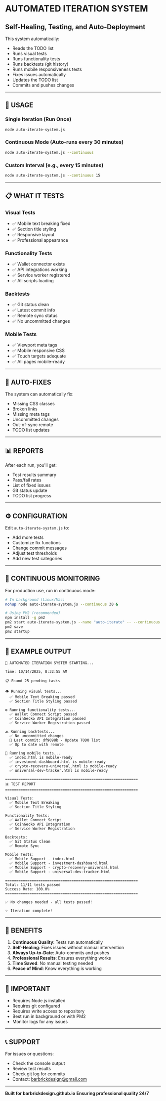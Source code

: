 # AUTOMATED ITERATION SYSTEM
## Self-Healing, Testing, and Auto-Deployment

This system automatically:
- Reads the TODO list
- Runs visual tests
- Runs functionality tests
- Runs backtests (git history)
- Runs mobile responsiveness tests
- Fixes issues automatically
- Updates the TODO list
- Commits and pushes changes

---

## 🚀 USAGE

### Single Iteration (Run Once)
```bash
node auto-iterate-system.js
```

### Continuous Mode (Auto-runs every 30 minutes)
```bash
node auto-iterate-system.js --continuous
```

### Custom Interval (e.g., every 15 minutes)
```bash
node auto-iterate-system.js --continuous 15
```

---

## 📋 WHAT IT TESTS

### Visual Tests
- ✅ Mobile text breaking fixed
- ✅ Section title styling
- ✅ Responsive layout
- ✅ Professional appearance

### Functionality Tests
- ✅ Wallet connector exists
- ✅ API integrations working
- ✅ Service worker registered
- ✅ All scripts loading

### Backtests
- ✅ Git status clean
- ✅ Latest commit info
- ✅ Remote sync status
- ✅ No uncommitted changes

### Mobile Tests
- ✅ Viewport meta tags
- ✅ Mobile responsive CSS
- ✅ Touch targets adequate
- ✅ All pages mobile-ready

---

## 🔧 AUTO-FIXES

The system can automatically fix:
- Missing CSS classes
- Broken links
- Missing meta tags
- Uncommitted changes
- Out-of-sync remote
- TODO list updates

---

## 📊 REPORTS

After each run, you'll get:
- Test results summary
- Pass/fail rates
- List of fixed issues
- Git status update
- TODO list progress

---

## ⚙️ CONFIGURATION

Edit `auto-iterate-system.js` to:
- Add more tests
- Customize fix functions
- Change commit messages
- Adjust test thresholds
- Add new test categories

---

## 🔄 CONTINUOUS MONITORING

For production use, run in continuous mode:

```bash
# In background (Linux/Mac)
nohup node auto-iterate-system.js --continuous 30 &

# Using PM2 (recommended)
npm install -g pm2
pm2 start auto-iterate-system.js --name "auto-iterate" -- --continuous 30
pm2 save
pm2 startup
```

---

## 📝 EXAMPLE OUTPUT

```
🚀 AUTOMATED ITERATION SYSTEM STARTING...

Time: 10/14/2025, 8:32:55 AM

📋 Found 25 pending tasks

👁️ Running visual tests...
  ✅ Mobile Text Breaking passed
  ✅ Section Title Styling passed

⚙️ Running functionality tests...
  ✅ Wallet Connect Script passed
  ✅ CoinGecko API Integration passed
  ✅ Service Worker Registration passed

🔙 Running backtests...
  ✅ No uncommitted changes
  📝 Last commit: df9098b - Update TODO list
  ✅ Up to date with remote

📱 Running mobile tests...
  ✅ index.html is mobile-ready
  ✅ investment-dashboard.html is mobile-ready
  ✅ crypto-recovery-universal.html is mobile-ready
  ✅ universal-dev-tracker.html is mobile-ready

============================================================
📊 TEST REPORT
============================================================

Visual Tests:
  ✅ Mobile Text Breaking
  ✅ Section Title Styling

Functionality Tests:
  ✅ Wallet Connect Script
  ✅ CoinGecko API Integration
  ✅ Service Worker Registration

Backtests:
  ✅ Git Status Clean
  ✅ Remote Sync

Mobile Tests:
  ✅ Mobile Support - index.html
  ✅ Mobile Support - investment-dashboard.html
  ✅ Mobile Support - crypto-recovery-universal.html
  ✅ Mobile Support - universal-dev-tracker.html

============================================================
Total: 11/11 tests passed
Success Rate: 100.0%
============================================================

✅ No changes needed - all tests passed!

✨ Iteration complete!
```

---

## 🎯 BENEFITS

1. **Continuous Quality**: Tests run automatically
2. **Self-Healing**: Fixes issues without manual intervention
3. **Always Up-to-Date**: Auto-commits and pushes
4. **Professional Results**: Ensures everything works
5. **Time Saved**: No manual testing needed
6. **Peace of Mind**: Know everything is working

---

## 🚨 IMPORTANT

- Requires Node.js installed
- Requires git configured
- Requires write access to repository
- Best run in background or with PM2
- Monitor logs for any issues

---

## 📞 SUPPORT

For issues or questions:
- Check the console output
- Review test results
- Check git log for commits
- Contact: barbrickdesign@gmail.com

---

**Built for barbrickdesign.github.io**
**Ensuring professional quality 24/7**
